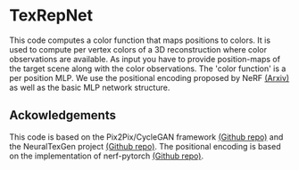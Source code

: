 # TexRepNet

This code computes a color function that maps positions to colors.
It is used to compute per vertex colors of a 3D reconstruction where color observations are available.
As input you have to provide position-maps of the target scene along with the color observations.
The 'color function' is a per position MLP.
We use the positional encoding proposed by NeRF [(Arxiv)](https://arxiv.org/abs/2003.08934) as well as the basic MLP network structure.

## Ackowledgements
This code is based on the Pix2Pix/CycleGAN framework [(Github repo)](https://github.com/junyanz/pytorch-CycleGAN-and-pix2pix) and the NeuralTexGen project [(Github repo)](https://github.com/JustusThies/NeuralTexGen).
The positional encoding is based on the implementation of nerf-pytorch [(Github repo)](https://github.com/yenchenlin/nerf-pytorch).